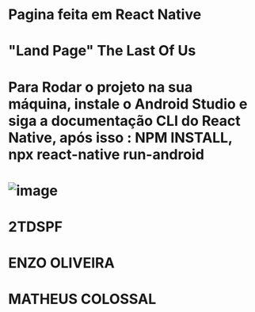 # Pagina feita em React Native

# "Land Page" The Last Of Us

# Para Rodar o projeto na sua máquina, instale o Android Studio e siga a documentação CLI do React Native, após isso : NPM INSTALL, npx react-native run-android


# ![image](https://github.com/BernardoliveiraFiap/MOBILECHECKPOINT1/assets/126569987/71d9a438-13be-42bd-b208-587d9f903099)

# 2TDSPF
# ENZO OLIVEIRA
# MATHEUS COLOSSAL
